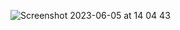 ![Screenshot 2023-06-05 at 14 04 43](https://github.com/Telefonica/mistica-design/assets/44420072/2439049d-438e-4a6a-80f7-e3e7f65c2322)
